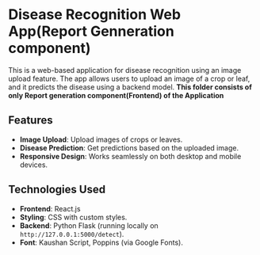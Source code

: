 # Disease Recognition Web App(Report Genneration component)

This is a web-based application for disease recognition using an image upload feature. The app allows users to upload an image of a crop or leaf, and it predicts the disease using a backend model.
**This folder consists of only Report generation component(Frontend) of the Application**

## Features

- **Image Upload**: Upload images of crops or leaves.
- **Disease Prediction**: Get predictions based on the uploaded image.
- **Responsive Design**: Works seamlessly on both desktop and mobile devices.

## Technologies Used

- **Frontend**: React.js
- **Styling**: CSS with custom styles.
- **Backend**: Python Flask (running locally on `http://127.0.0.1:5000/detect`).
- **Font**: Kaushan Script, Poppins (via Google Fonts).

